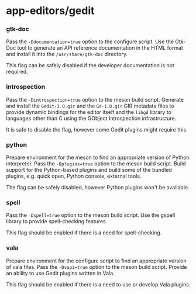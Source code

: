 # app-editors/gedit

### gtk-doc
Pass the `-Ddocumentation=true` option to the configure script. Use the Gtk-Doc tool to generate an API reference documentation in the HTML format and install it into the `/usr/share/gtk-doc` directory.

This flag can be safely disabled if the developer documentation is not required.

### introspection
Pass the `-Dintrospection=true` option to the meson build script. Generate and install the `Gedit-3.0.gir` and the `Gd-1.0.gir` GIR metadata files to provide dynamic bindings for the editor itself and the `libgd` library to languages other than C using the GObject Introspection infrastructure.

It is safe to disable the flag, however some Gedit plugins might require this.

### python
Prepare environment for the meson to find an appropriate version of Python interpreter. Pass the `-Dplugins=true` option to the meson build script. Build support for the Python-based plugins and build some of the bundled plugins, e.g. quick open, Python console, external tools.

The flag can be safely disabled, however Python plugins won't be available.

### spell
Pass the `-Dspell=true` option to the meson build script. Use the gspell library to provide spell-checking features.

This flag should be enabled if there is a need for spell-checking.

### vala
Prepare environment for the configure script to find an appropriate version of vala files. Pass the `-Dvapi=true` option to the meson build script. Provide an ability to use Gedit plugins written in Vala.

This flag should be enabled if there is a need to use or develop Vala plugins.
